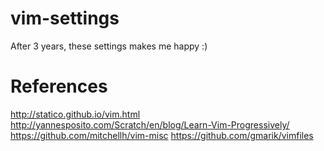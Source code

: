 vim-settings
============

After 3 years, these settings makes me happy :)

References
====

http://statico.github.io/vim.html
http://yannesposito.com/Scratch/en/blog/Learn-Vim-Progressively/
https://github.com/mitchellh/vim-misc
https://github.com/gmarik/vimfiles

